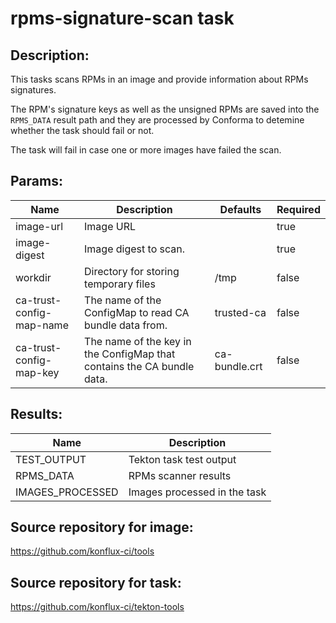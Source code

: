 # rpms-signature-scan task

## Description:

This tasks scans RPMs in an image and provide information about RPMs signatures.

The RPM's signature keys as well as the unsigned RPMs are saved into the `RPMS_DATA` 
result path and they are processed by Conforma to detemine whether the task should fail
or not.

The task will fail in case one or more images have failed the scan.

## Params:

| Name                     | Description                                                            | Defaults      | Required |
|--------------------------|------------------------------------------------------------------------|---------------|----------|
| image-url                | Image URL                                                              |               | true     |
| image-digest             | Image digest to scan.                                                  |               | true     |
| workdir                  | Directory for storing temporary files                                  | /tmp          | false    |
| ca-trust-config-map-name | The name of the ConfigMap to read CA bundle data from.                 | trusted-ca    | false    |
| ca-trust-config-map-key  | The name of the key in the ConfigMap that contains the CA bundle data. | ca-bundle.crt | false    |

## Results:

| Name              | Description                  |
|-------------------|------------------------------|
| TEST_OUTPUT       | Tekton task test output      |
| RPMS_DATA         | RPMs scanner results         |
| IMAGES_PROCESSED  | Images processed in the task |

## Source repository for image:

https://github.com/konflux-ci/tools

## Source repository for task:

https://github.com/konflux-ci/tekton-tools
